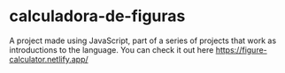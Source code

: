 # calculadora-de-figuras
A project made using JavaScript, part of a series of projects that work as introductions to the language. You can check it out here https://figure-calculator.netlify.app/
